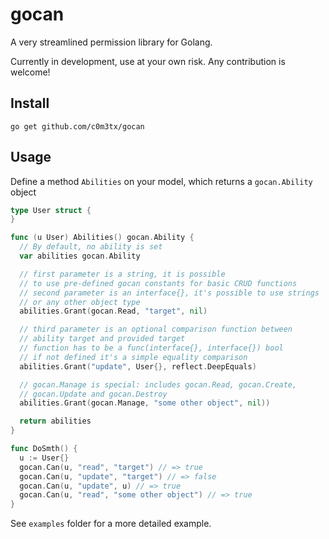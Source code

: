 # gocan

A very streamlined permission library for Golang.

Currently in development, use at your own risk. Any contribution is welcome!

## Install
```
go get github.com/c0m3tx/gocan
```

## Usage
Define a method `Abilities` on your model, which returns a `gocan.Ability` object

```go
type User struct {
}

func (u User) Abilities() gocan.Ability {
  // By default, no ability is set
  var abilities gocan.Ability

  // first parameter is a string, it is possible
  // to use pre-defined gocan constants for basic CRUD functions
  // second parameter is an interface{}, it's possible to use strings
  // or any other object type
  abilities.Grant(gocan.Read, "target", nil)

  // third parameter is an optional comparison function between
  // ability target and provided target
  // function has to be a func(interface{}, interface{}) bool
  // if not defined it's a simple equality comparison
  abilities.Grant("update", User{}, reflect.DeepEquals)

  // gocan.Manage is special: includes gocan.Read, gocan.Create,
  // gocan.Update and gocan.Destroy
  abilities.Grant(gocan.Manage, "some other object", nil))

  return abilities
}

func DoSmth() {
  u := User{}
  gocan.Can(u, "read", "target") // => true
  gocan.Can(u, "update", "target") // => false
  gocan.Can(u, "update", u) // => true
  gocan.Can(u, "read", "some other object") // => true
}
```

See `examples` folder for a more detailed example.
